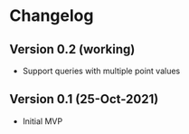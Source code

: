 # Changelog

## Version 0.2 (working)
* Support queries with multiple point values

## Version 0.1 (25-Oct-2021)
* Initial MVP